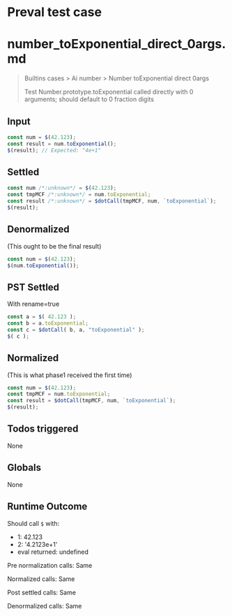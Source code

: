 # Preval test case

# number_toExponential_direct_0args.md

> Builtins cases > Ai number > Number toExponential direct 0args
>
> Test Number.prototype.toExponential called directly with 0 arguments; should default to 0 fraction digits

## Input

`````js filename=intro
const num = $(42.123);
const result = num.toExponential();
$(result); // Expected: "4e+1"
`````


## Settled


`````js filename=intro
const num /*:unknown*/ = $(42.123);
const tmpMCF /*:unknown*/ = num.toExponential;
const result /*:unknown*/ = $dotCall(tmpMCF, num, `toExponential`);
$(result);
`````


## Denormalized
(This ought to be the final result)

`````js filename=intro
const num = $(42.123);
$(num.toExponential());
`````


## PST Settled
With rename=true

`````js filename=intro
const a = $( 42.123 );
const b = a.toExponential;
const c = $dotCall( b, a, "toExponential" );
$( c );
`````


## Normalized
(This is what phase1 received the first time)

`````js filename=intro
const num = $(42.123);
const tmpMCF = num.toExponential;
const result = $dotCall(tmpMCF, num, `toExponential`);
$(result);
`````


## Todos triggered


None


## Globals


None


## Runtime Outcome


Should call `$` with:
 - 1: 42.123
 - 2: '4.2123e+1'
 - eval returned: undefined

Pre normalization calls: Same

Normalized calls: Same

Post settled calls: Same

Denormalized calls: Same
